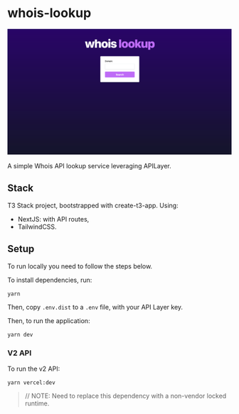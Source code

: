 # whois-lookup

![Landing page](docs/images/landing.png)

A simple Whois API lookup service leveraging APILayer.

## Stack

T3 Stack project, bootstrapped with create-t3-app. Using:
- NextJS: with API routes,
- TailwindCSS.

## Setup

To run locally you need to follow the steps below.

To install dependencies, run:

```bash
yarn 
```

Then, copy `.env.dist` to a `.env` file, with your API Layer key.

Then, to run the application:

```bash
yarn dev
```

### V2 API

To run the v2 API:

```bash
yarn vercel:dev
```

> // NOTE: Need to replace this dependency with a non-vendor locked runtime.
